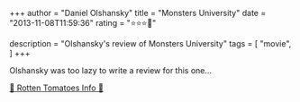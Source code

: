 +++
author = "Daniel Olshansky"
title = "Monsters University"
date = "2013-11-08T11:59:36"
rating = "⭐⭐⭐🌟"

description = "Olshansky's review of Monsters University"
tags = [
    "movie",
]
+++


Olshansky was too lazy to write a review for this one...

[🍅 Rotten Tomatoes Info 🍅](https://www.rottentomatoes.com//m/monsters_university)